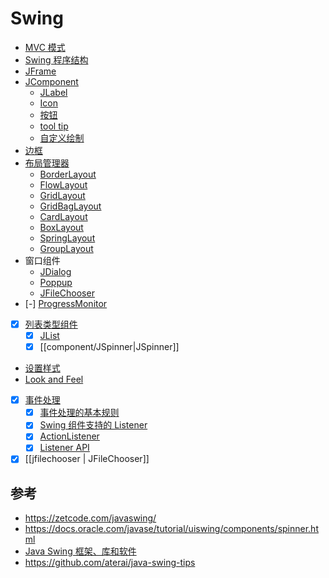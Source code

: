 # Swing

- [MVC 模式](./basic/mvc.md)
- [Swing 程序结构](component/structure.md)
- [JFrame](component/JFrame.md)
- [JComponent](component/JComponent.md)
  - [JLabel](component/JLabel.md)
  - [Icon](./component/Icon.md)
  - [按钮](component/JButton.md)
  - [tool tip](component/tool-tip.md)
  - [自定义绘制](./component/custom_painting.md)
- [边框](component/border.md)
- [布局管理器](layout/_layout.md)
  - [BorderLayout](layout/BorderLayout.md)
  - [FlowLayout](layout/FlowLayout.md)
  - [GridLayout](layout/GridLayout.md)
  - [GridBagLayout](layout/GridBagLayout.md)
  - [CardLayout](layout/CardLayout.md)
  - [BoxLayout](layout/BoxLayout.md)
  - [SpringLayout](layout/SpringLayout.md)
  - [GroupLayout](layout/GroupLayout.md)
- 窗口组件 
  - [JDialog](jdialog.md)
  - [Poppup](popup.md)
  - [JFileChooser](jfilechooser.md)
- [-] [ProgressMonitor](./component/ProgressMonitor.md)
- [x] [列表类型组件](list/list.md)
  - [x] [JList](./list/JList.md)
  - [x] [[component/JSpinner|JSpinner]]
- [设置样式](laf/设置%20laf.md)
- [Look and Feel](lnf.md)
- [x] [事件处理](event/_event.md)
  - [x] [事件处理的基本规则](event/rules.md)
  - [x] [Swing 组件支持的 Listener](event/events_and_components.md)
  - [x] [ActionListener](event/actionListener.md)
  - [x] [Listener API](event/api.md)
- [x] [[jfilechooser | JFileChooser]]

## 参考

- https://zetcode.com/javaswing/
- https://docs.oracle.com/javase/tutorial/uiswing/components/spinner.html
- [Java Swing 框架、库和软件](https://github.com/parubok/awesome-swing)
- https://github.com/aterai/java-swing-tips